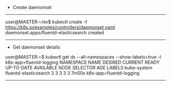 

 - Create daemonset

---
user@MASTER:~/ex$ kubectl create -f https://k8s.io/examples/controllers/daemonset.yaml
daemonset.apps/fluentd-elasticsearch created

---

- Get daemonset details

user@MASTER:~$ kubectl get ds --all-namespaces --show-labels=true -l k8s-app=fluentd-logging
NAMESPACE     NAME                    DESIRED   CURRENT   READY   UP-TO-DATE   AVAILABLE   NODE SELECTOR   AGE     LABELS
kube-system   fluentd-elasticsearch   3         3         3       3            3           <none>          7m50s   k8s-app=fluentd-logging

---






<!--stackedit_data:
eyJoaXN0b3J5IjpbMjA3NzIxMDQ4MCwyMDQ0MzUzMzM5XX0=
-->